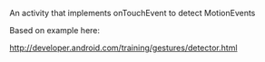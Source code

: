 An activity that implements onTouchEvent to detect MotionEvents

Based on example here:

http://developer.android.com/training/gestures/detector.html
